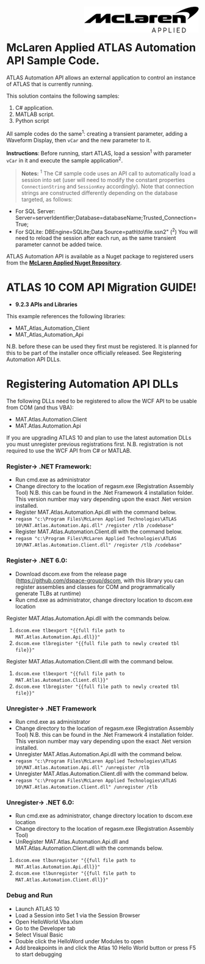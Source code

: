 <img src="/images/malogo.png" width="300" align="right" /><br><br><br>

# McLaren Applied **ATLAS Automation API Sample Code**.

ATLAS Automation API allows an external application to control an instance of ATLAS that is currently running.

This solution contains the following samples: 
1. C# application. 
2. MATLAB script.
3. Python script

All sample codes do the same<sup>1</sup>: creating a transient parameter, adding a Waveform Display, then `vCar` and the new parameter to it. 

**Instructions**: Before running, start ATLAS, load a session<sup>1</sup> with parameter `vCar` in it and execute the sample application<sup>2</sup>. 

>**Notes:** 
<sup>1</sup> The C\# sample code uses an API call to automatically load a session into set (user will need to modify the constant properties `ConnectionString` and `SessionKey` accordingly). Note that connection strings are constructed differently depending on the database targeted, as follows:
- For SQL Server: Server=serverIdentifier;Database=databaseName;Trusted_Connection=True;
- For SQLite: DBEngine=SQLite;Data Source=path\to\file.ssn2" 
(<sup>2</sup>) You will need to reload the session after each run, as the same transient parameter cannot be added twice. 

ATLAS Automation API is available as a Nuget package to registered users from the **[McLaren Applied Nuget Repository](https://github.com/mat-docs/packages)**.
<br>

# ATLAS 10 COM API Migration GUIDE!

* **9.2.3 APIs and Libraries**

This example references the following libraries:
- MAT_Atlas_Automation_Client
- MAT_Atlas_Automation_Api
  
N.B. before these can be used they first must be registered. It is planned for this to be part of the installer once officially released. See Registering Automation API DLLs.

# Registering Automation API DLLs

The following DLLs need to be registered to allow the WCF API to be usable from COM (and thus
VBA):
- MAT.Atlas.Automation.Client
- MAT.Atlas.Automation.Api

If you are upgrading ATLAS 10 and plan to use the latest automation DLLs you must unregister previous registrations first. N.B. registration is not required to use the WCF API from C# or MATLAB.
### Register-> .NET Framework:
- Run cmd.exe as administrator
- Change directory to the location of regasm.exe (Registration Assembly Tool)
N.B. this can be found in the .Net Framework 4 installation folder. This version number may
vary depending upon the exact .Net version installed.
- Register MAT.Atlas.Automation.Api.dll with the command below.
- `regasm "c:\Program Files\McLaren Applied Technologies\ATLAS 10\MAT.Atlas.Automation.Api.dll" /register /tlb /codebase"`
- Register MAT.Atlas.Automation.Client.dll with the command below.
- `regasm "c:\Program Files\McLaren Applied Technologies\ATLAS 10\MAT.Atlas.Automation.Client.dll" /register /tlb /codebase"`

### Register-> .NET 6.0:
- Download dscom.exe from the release page (https://github.com/dspace-group/dscom, with this library you can register assemblies and classes for COM and programmatically generate TLBs at runtime)
- Run cmd.exe as administrator, change directory location to  dscom.exe location

Register MAT.Atlas.Automation.Api.dll with the commands below.

 1. `dscom.exe tlbexport "{{full file path to MAT.Atlas.Automation.Api.dll}}"`
 2. `dscom.exe tlbregister "{{full file path to newly created tbl file}}"`

Register MAT.Atlas.Automation.Client.dll with the command below.

 1. `dscom.exe tlbexport "{{full file path to MAT.Atlas.Automation.Client.dll}}"`
 2. `dscom.exe tlbregister "{{full file path to newly created tbl file}}"`

### Unregister-> .NET Framework
- Run cmd.exe as administrator
- Change directory to the location of regasm.exe (Registration Assembly Tool)
N.B. this can be found in the .Net Framework 4 installation folder. This version number may
vary depending upon the exact .Net version installed.
- Unregister MAT.Atlas.Automation.Api.dll with the command below.
- `regasm "c:\Program Files\McLaren Applied Technologies\ATLAS 10\MAT.Atlas.Automation.Api.dll" /unregister /tlb`
- Unregister MAT.Atlas.Automation.Client.dll with the command below.
- `regasm "c:\Program Files\McLaren Applied Technologies\ATLAS 10\MAT.Atlas.Automation.Client.dll" /unregister /tlb`

### Unregister-> .NET 6.0:
- Run cmd.exe as administrator, change directory location to  dscom.exe location
- Change directory to the location of regasm.exe (Registration Assembly Tool)
- UnRegister MAT.Atlas.Automation.Api.dll and MAT.Atlas.Automation.Client.dll with the commands below.

 1. `dscom.exe tlbunregister "{{full file path to MAT.Atlas.Automation.Api.dll}}"`
 2. `dscom.exe tlbunregister "{{full file path to MAT.Atlas.Automation.Client.dll}}"`

### Debug and Run
- Launch ATLAS 10
- Load a Session into Set 1 via the Session Browser
- Open HelloWorld.Vba.xlsm
- Go to the Developer tab
- Select Visual Basic
- Double click the HelloWord under Modules to open
- Add breakpoints in and click the Atlas 10 Hello World button or press F5 to start debugging
